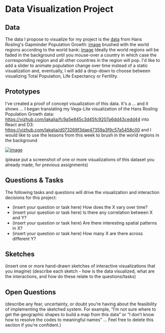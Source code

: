 # Data Visualization Project

## Data

The data I propose to visualize for my project is the [data]((https://gist.github.com/lakalia/ca6cc81792b9d357a20cf2f9fd4c7924)) from Hans Rosling's Gapminder Population Growth: [image](https://d3js.slack.com/files/U0199ME1BD4/F01AV12CT5Y/hans_rosling_visualization.gif) 
brushed with the world regions according to the world bank:
[image](https://d3js.slack.com/files/U0199ME1BD4/F01AV760TEF/world-regions-according-to-the-world-bank.gif)
Ideally the world regions will be faded in the background until you mouse-over a country in which case the corresponding region and all other countries in the region will pop. 
I'd like to add a slider to animate population change over time instead of a static visualization and, eventually, I will add a drop-down to choose between visualizing Total Population, Life Expectancy or Fertility.



## Prototypes

I’ve created a proof of concept visualization of this data. It's a ... and it shows ...
I began translating my Vega-Lite visualization of the Hans Rosling Population Growth data:
https://vizhub.com/lakalia/fc9a5e845c3d45fc9207a6dd43cedd44
into React and D3:
https://vizhub.com/lakalia/d073269f3dae47359a3f9c57a5458c00
and I would like to use the lessons from this week to brush in the world regions in the background

[![image](https://user-images.githubusercontent.com/68416/65240758-9ef6c980-daff-11e9-9ffa-e35fc62683d2.png)](https://beta.vizhub.com/curran/eab039ad1765433cb51aad167d9deae4)

(please put a screenshot of one or more visualizations of this dataset you already made, for previous assignments)

## Questions & Tasks

The following tasks and questions will drive the visualization and interaction decisions for this project:

 * (insert your question or task here) How does the X vary over time?
 * (insert your question or task here) Is there any correlation between X and Y?
 * (insert your question or task here) Are there interesting spatial patterns in X?
 * (insert your question or task here) How many X are there across different Y?

## Sketches

(insert one or more hand-drawn sketches of interactive visualizations that you imagine)
(describe each sketch - how is the data visualized, what are the interactions, and how do these relate to the questions/tasks)

## Open Questions

(describe any fear, uncertainty, or doubt you’re having about the feasibility of implementing the sketched system. For example, “I’m not sure where to get the geographic shapes to build a map from this data” or “I don’t know how to resolve the codes to meaningful names” … Feel free to delete this section if you’re confident.)
